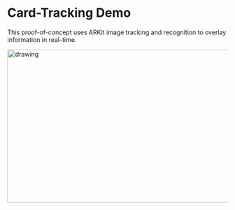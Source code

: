 # Card-Tracking Demo

This proof-of-concept uses ARKit image tracking and recognition to overlay information in real-time.

<img src="/Screenrecording/Screenrecording.gif" alt="drawing" width="700" height="350"/>
